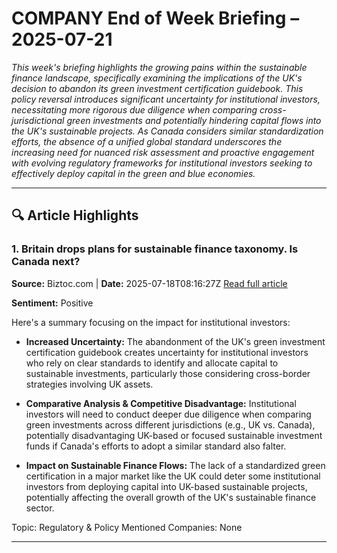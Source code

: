 # COMPANY End of Week Briefing – 2025-07-21

_This week's briefing highlights the growing pains within the sustainable finance landscape, specifically examining the implications of the UK's decision to abandon its green investment certification guidebook. This policy reversal introduces significant uncertainty for institutional investors, necessitating more rigorous due diligence when comparing cross-jurisdictional green investments and potentially hindering capital flows into the UK's sustainable projects. As Canada considers similar standardization efforts, the absence of a unified global standard underscores the increasing need for nuanced risk assessment and proactive engagement with evolving regulatory frameworks for institutional investors seeking to effectively deploy capital in the green and blue economies._

---

## 🔍 Article Highlights

### 1. Britain drops plans for sustainable finance taxonomy. Is Canada next?
**Source:** Biztoc.com | **Date:** 2025-07-18T08:16:27Z
[Read full article](https://biztoc.com/x/62ac74e939b2d9b8)

**Sentiment:** Positive

Here's a summary focusing on the impact for institutional investors:

*   **Increased Uncertainty:** The abandonment of the UK's green investment certification guidebook creates uncertainty for institutional investors who rely on clear standards to identify and allocate capital to sustainable investments, particularly those considering cross-border strategies involving UK assets.

*   **Comparative Analysis & Competitive Disadvantage:** Institutional investors will need to conduct deeper due diligence when comparing green investments across different jurisdictions (e.g., UK vs. Canada), potentially disadvantaging UK-based or focused sustainable investment funds if Canada's efforts to adopt a similar standard also falter.

*   **Impact on Sustainable Finance Flows:** The lack of a standardized green certification in a major market like the UK could deter some institutional investors from deploying capital into UK-based sustainable projects, potentially affecting the overall growth of the UK's sustainable finance sector.

Topic: Regulatory & Policy
Mentioned Companies: None

---
